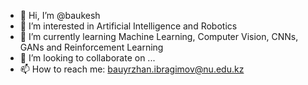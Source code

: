 - 👋 Hi, I’m @baukesh
- 👀 I’m interested in Artificial Intelligence and Robotics
- 🌱 I’m currently learning Machine Learning, Computer Vision, CNNs, GANs and Reinforcement Learning
- 💞️ I’m looking to collaborate on ...
- 📫 How to reach me: bauyrzhan.ibragimov@nu.edu.kz

<!---
baukesh/baukesh is a ✨ special ✨ repository because its `README.md` (this file) appears on your GitHub profile.
You can click the Preview link to take a look at your changes.
--->
